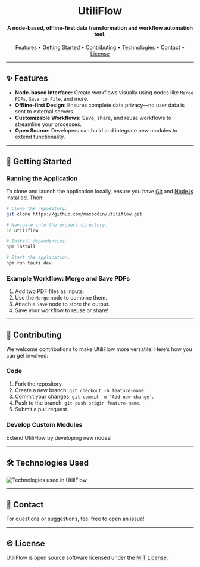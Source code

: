 <h1 align="center">
    UtiliFlow
</h1>

<h4 align="center">A node-based, offline-first data transformation and workflow automation tool.</h4>

<p align="center">
  <a href="#✨-features">Features</a> •
  <a href="#🚀-getting-started">Getting Started</a> •
  <a href="#🤝-contributing">Contributing</a> •
  <a href="#🛠️-technologies-used">Technologies</a> •
  <a href="#📧-contact">Contact</a> •
  <a href="#©-license">License</a>
</p>

---

## ✨ Features

- **Node-based Interface:** Create workflows visually using nodes like `Merge PDFs`, `Save to File`, and more.
- **Offline-first Design:** Ensures complete data privacy—no user data is sent to external servers.
- **Customizable Workflows:** Save, share, and reuse workflows to streamline your processes.
- **Open Source:** Developers can build and integrate new modules to extend functionality.

---

## 🚀 Getting Started

### Running the Application

To clone and launch the application locally, ensure you have [Git](https://git-scm.com) and [Node.js](https://nodejs.org/en/download/) installed. Then:

```bash
# Clone the repository.
git clone https://github.com/maxbodin/utiliflow.git

# Navigate into the project directory.
cd utiliflow

# Install dependencies.
npm install

# Start the application.
npm run tauri dev
```

### Example Workflow: Merge and Save PDFs

1. Add two PDF files as inputs.
2. Use the `Merge` node to combine them.
3. Attach a `Save` node to store the output.
4. Save your workflow to reuse or share!

---

## 🤝 Contributing

We welcome contributions to make UtiliFlow more versatile! Here’s how you can get involved:

### Code

1. Fork the repository.
2. Create a new branch: `git checkout -b feature-name`.
3. Commit your changes: `git commit -m 'Add new change'`.
4. Push to the branch: `git push origin feature-name`.
5. Submit a pull request.

### Develop Custom Modules

Extend UtiliFlow by developing new nodes!

---

## 🛠️ Technologies Used

<img src="https://skillicons.dev/icons?i=nextjs,react,tailwind,typescript,tauri,rust" alt="Technologies used in UtiliFlow" />

---

## 📧 Contact

For questions or suggestions, feel free to open an issue!

---

## © License

UtiliFlow is open source software licensed under the [MIT License](LICENSE).